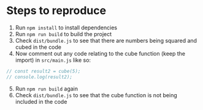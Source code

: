 # Steps to reproduce

1. Run `npm install` to install dependencies
2. Run `npm run build` to build the project
3. Check `dist/bundle.js` to see that there are numbers being squared and cubed in the code
4. Now comment out any code relating to the cube function (keep the import) in `src/main.js` like so:

```js
// const result2 = cube(5);
// console.log(result2);
```

5. Run `npm run build` again
6. Check `dist/bundle.js` to see that the cube function is not being included in the code
